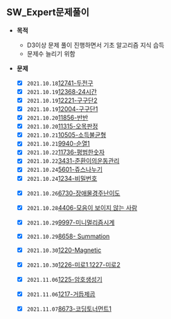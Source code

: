 ## SW_Expert문제풀이

- **목적**
  - D3이상 문제 풀이 진행하면서 기초 알고리즘 지식 습득
  - 문제수 늘리기 위함

- **문제**

  - [x] `2021.10.18`[12741-두전구](../../02.algorithmStudy/004.SW_Expert문제풀이/2021/10/1018/01.12741-두전구/2021.10.18_12741-두전구.md) 
  + [x] `2021.10.19`[12368-24시간](../../02.algorithmStudy/004.SW_Expert문제풀이/2021/10/1019/01.12368-24시간/2021.10.19_12368-24시간.md)
  - [x] `2021.10.19`[12221-구구단2](../../02.algorithmStudy/004.SW_Expert문제풀이/2021/10/1019/02.12221-구구단2/21.10.19_12221-구구단2.md)
  + [x] `2021.10.19`[12004-구구단1](../../02.algorithmStudy/004.SW_Expert문제풀이/2021/10/1019/03.12004-구구단1/2021.10.19_12004-구구단1.md)
  - [x] `2021.10.20`[11856-반반](../../02.algorithmStudy/004.SW_Expert문제풀이/2021/10/1020/01.11856-반반/2021.10.20_11856-반반.md)
  + [x] `2021.10.20`[11315-오목판정](../../02.algorithmStudy/004.SW_Expert문제풀이/2021/10/1020/02.11315-오목판정/21.10.20_11315-오목판정.md)
  - [x] `2021.10.21`[10505-소득불균형](../../02.algorithmStudy/004.SW_Expert문제풀이/2021/10/1021/01.10505-소득불균형/2021.10.21_10505-소득불균형.md)
  + [x] `2021.10.21`[9940-순열1](../../02.algorithmStudy/004.SW_Expert문제풀이/2021/10/1021/02.9940-순열1/2021.10.21_9940-순열1.md)
  - [x] `2021.10.22`[11736-평범한숫자](../../02.algorithmStudy/004.SW_Expert문제풀이/2021/10/1022/01.11736-평범한숫자/2021.10.22_11736-평범한숫자.md)
  + [x] `2021.10.22`[3431-준환이의운동관리](../../02.algorithmStudy/004.SW_Expert문제풀이/2021/10/1022/02.3431-준환이의운동관리/2021.10.22_3431-준환이의운동관리.md)
  - [x] `2021.10.24`[5601-쥬스나누기](../../02.algorithmStudy/004.SW_Expert문제풀이/2021/10/1024/01.5601-쥬스나누기/21.10.24_5601-쥬스나누기.md)
  + [x] `2021.10.24`[1234-비밀번호](../../02.algorithmStudy/004.SW_Expert문제풀이/2021/10/1024/02.1234-비밀번호/2021.10.24_1234-비밀번호.md)
  - [x] `2021.10.26`[6730-장애물경주난이도](../../02.algorithmStudy/004.SW_Expert문제풀이/2021/10/1026/01.6730-장애물경주난이도/2021.10.26_6730-장애물경주난이도.md)
  - [x] `2021.10.28`[4406-모음이 보이지 않는 사람](../../02.algorithmStudy/004.SW_Expert문제풀이/2021/10/1028/01.4406-모음이보이지않는사람/2021.10.28_4406-모음이보이지않는사람.md)
  - [x] `2021.10.29`[9997-미니멀리즘시계](../../02.algorithmStudy/004.SW_Expert문제풀이/2021/10/1029/01.9997-미니멀리즘시계/2021.10.29_9997-미니멀리즘시계.md)
  - [x] `2021.10.29`[8658- Summation](../../02.algorithmStudy/004.SW_Expert문제풀이/2021/10/1029/02.8658-Summation/2021.10.29_8658-Summation.md)
  - [x] `2021.10.30`[1220-Magnetic](../../02.algorithmStudy/004.SW_Expert문제풀이/2021/10/1030/01.1220-Magnetic/2021.10.30_1220-Magnetic.md)
  - [x] `2021.10.30`[1226-미로1,1227-미로2](../../02.algorithmStudy/004.SW_Expert문제풀이/2021/10/1031/01.1226미로1,1227미로2/2021.10.31_1226-미로1,1227-미로2.md)
  - [x] `2021.11.06`[1225-암호생성기](../../02.algorithmStudy/004.SW_Expert문제풀이/2021/11/1105/01.1225암호생성기/2021.11.05_1225암호생성기.md)
  - [x] `2021.11.06`[1217-거듭제곱](../../02.algorithmStudy/004.SW_Expert문제풀이/2021/11/1106/1217-거듭제곱/2021.11.06_1217-거듭제곱.md)
  - [x] `2021.11.07`[8673-코딩토너먼트1](../../02.algorithmStudy/004.SW_Expert문제풀이/2021/11/1107/01.8673-코딩토너먼트1/2021.11.07_8673-코딩토너먼트1.md)

